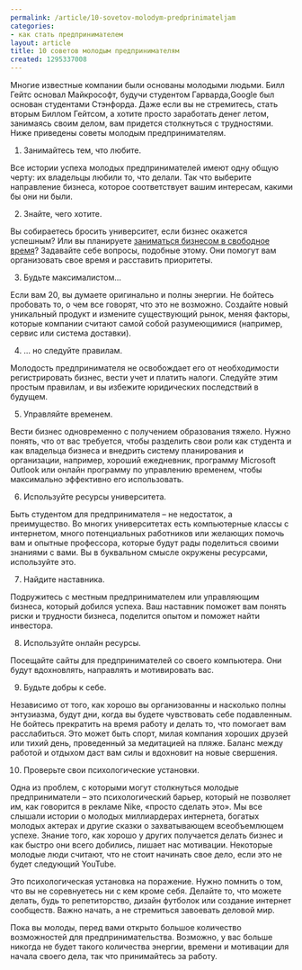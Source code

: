```yaml
---
permalink: /article/10-sovetov-molodym-predprinimateljam
categories:
- как стать предпринимателем
layout: article
title: 10 советов молодым предпринимателям
created: 1295337008
---
```

Многие известные компании были основаны молодыми людьми. Билл Гейтс основал Майкрософт, будучи студентом Гарварда,Google был основан студентами Стэнфорда. Даже если вы не стремитесь, стать вторым Биллом Гейтсом, а хотите просто заработать денег летом, занимаясь своим делом, вам придется столкнуться с трудностями. Ниже приведены советы молодым предпринимателям.

1. Занимайтесь тем, что любите.

Все истории успеха молодых предпринимателей имеют одну общую черту: их владельцы любили то, что делали. Так что выберите направление бизнеса, которое соответствует вашим интересам, какими бы они ни были.

2. Знайте, чего хотите.

Вы собираетесь бросить университет, если бизнес окажется успешным? Или вы планируете [заниматься бизнесом в свободное время][_ _ _]? Задавайте себе вопросы, подобные этому. Они помогут вам организовать свое время и расставить приоритеты.

3. Будьте максималистом…

Если вам 20, вы думаете оригинально и полны энергии. Не бойтесь пробовать то, о чем все говорят, что это не возможно. Создайте новый уникальный продукт и измените существующий рынок, меняя факторы, которые компании считают самой собой разумеющимися (например, сервис или система доставки).

4. ... но следуйте правилам.

Молодость предпринимателя не освобождает его от необходимости регистрировать бизнес, вести учет и платить налоги. Следуйте этим простым правилам, и вы избежите юридических последствий в будущем.

5. Управляйте временем.

Вести бизнес одновременно с получением образования тяжело. Нужно понять, что от вас требуется, чтобы разделить свои роли как студента и как владельца бизнеса и внедрить систему планирования и организации, например, хороший ежедневник, программу Microsoft Outlook или онлайн программу по управлению временем, чтобы максимально эффективно его использовать.

6. Используйте ресурсы университета.

Быть студентом для предпринимателя – не недостаток, а преимущество. Во многих университетах есть компьютерные классы с интернетом, много потенциальных работников или желающих помочь вам и опытные профессора, которые будут рады поделиться своими знаниями с вами. Вы в буквальном смысле окружены ресурсами, используйте это.

7. Найдите наставника.

Подружитесь с местным предпринимателем или управляющим бизнеса, который добился успеха. Ваш наставник поможет вам понять риски и трудности бизнеса, поделится опытом и поможет найти инвестора.

8. Используйте онлайн ресурсы.

Посещайте сайты для предпринимателей со своего компьютера. Они будут вдохновлять, направлять и мотивировать вас.

9. Будьте добры к себе.

Независимо от того, как хорошо вы организованны и насколько полны энтузиазма, будут дни, когда вы будете чувствовать себе подавленным. Не бойтесь прекратить на время работу и делать то, что помогает вам расслабиться. Это может быть спорт, милая компания хороших друзей или тихий день, проведенный за медитацией на пляже. Баланс между работой и отдыхом даст вам силы и вдохновит на новые свершения.

10. Проверьте свои психологические установки.

Одна из проблем, с которыми могут столкнуться молодые предприниматели – это психологический барьер, который не позволяет им, как говорится в рекламе Nike, «просто сделать это». Мы все слышали истории о молодых миллиардерах интернета, богатых молодых актерах и другие сказки о захватывающем всеобъемлющем успехе. Знание того, как хорошо у других получается делать бизнес и как быстро они всего добились, лишает нас мотивации. Некоторые молодые люди считают, что не стоит начинать свое дело, если это не будет следующий YouTube.

Это психологическая установка на поражение. Нужно помнить о том, что вы не соревнуетесь ни с кем кроме себя. Делайте то, что можете делать, будь то репетиторство, дизайн футболок или создание интернет сообществ. Важно начать, а не стремиться завоевать деловой мир.

Пока вы молоды, перед вами открыто большое количество возможностей для предпринимательства. Возможно, у вас больше никогда не будет такого количества энергии, времени и мотивации для начала своего дела, так что принимайтесь за работу.


[_ _ _]: http://www.business101.ru/article/kak-nachat-biznes-v-svobodnoe-vremja

